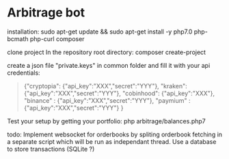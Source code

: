 # Arbitrage bot
installation:
sudo apt-get update && sudo apt-get install -y php7.0 php-bcmath php-curl composer

clone project
In the repository root directory:
composer create-project

create a json file "private.keys" in common folder and fill it with your api credentials:
> {"cryptopia":
>    {"api_key":"XXX","secret":"YYY"},
>  "kraken":
>    {"api_key":"XXX","secret":"YYY"},
>  "cobinhood":
>    {"api_key":"XXX"},
>  "binance" :
>    {"api_key":"XXX","secret":"YYY"},
>  "paymium" :
>    {"api_key":"XXX","secret":"YYY"}
> }

Test your setup by getting your portfolio:
php arbitrage/balances.php7


todo:
Implement websocket for orderbooks by spliting orderbook fetching in a separate script which will be run as independant thread.
Use a database to store transactions (SQLite ?)
